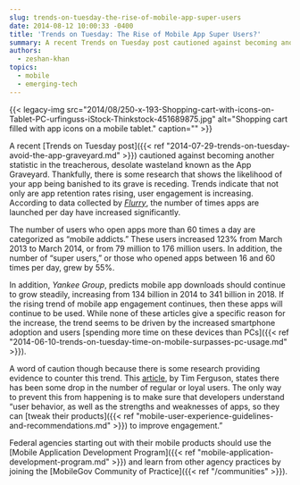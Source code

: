 ```yaml
---
slug: trends-on-tuesday-the-rise-of-mobile-app-super-users
date: 2014-08-12 10:00:33 -0400
title: 'Trends on Tuesday: The Rise of Mobile App Super Users?'
summary: A recent Trends on Tuesday post cautioned against becoming another statistic in the treacherous, desolate wasteland known as the App Graveyard. Thankfully, there is some research that shows the likelihood of your app being banished to its grave is receding. Trends indicate that not only are app retention rates rising, user engagement is increasing. According
authors:
  - zeshan-khan
topics:
  - mobile
  - emerging-tech
---
```


{{< legacy-img src="2014/08/250-x-193-Shopping-cart-with-icons-on-Tablet-PC-urfinguss-iStock-Thinkstock-451689875.jpg" alt="Shopping cart filled with app icons on a mobile tablet." caption="" >}}

A recent [Trends on Tuesday post]({{< ref "2014-07-29-trends-on-tuesday-avoid-the-app-graveyard.md" >}}) cautioned against becoming another statistic in the treacherous, desolate wasteland known as the App Graveyard. Thankfully, there is some research that shows the likelihood of your app being banished to its grave is receding. Trends indicate that not only are app retention rates rising, user engagement is increasing. According to data collected by [_Flurry_](http://www.flurry.com/blog/flurry-insights/rise-mobile-addict#.U-TPsoBdVUM), the number of times apps are launched per day have increased significantly.

The number of users who open apps more than 60 times a day are categorized as “mobile addicts.” These users increased 123% from March 2013 to March 2014, or from 79 million to 176 million users. In addition, the number of “super users,” or those who opened apps between 16 and 60 times per day, grew by 55%.

In addition, _Yankee Group_, predicts mobile app downloads should continue to grow steadily, increasing from 134 billion in 2014 to 341 billion in 2018. If the rising trend of mobile app engagement continues, then these apps will continue to be used. While none of these articles give a specific reason for the increase, the trend seems to be driven by the increased smartphone adoption and users [spending more time on these devices than PCs]({{< ref "2014-06-10-trends-on-tuesday-time-on-mobile-surpasses-pc-usage.md" >}}).

A word of caution though because there is some research providing evidence to counter this trend. This [article](http://www.mobileworldlive.com/app-burnout-growing-loyal-users-decline-localytics), by Tim Ferguson, states there has been some drop in the number of regular or loyal users. The only way to prevent this from happening is to make sure that developers understand “user behavior, as well as the strengths and weaknesses of apps, so they can [tweak their products]({{< ref "mobile-user-experience-guidelines-and-recommendations.md" >}}) to improve engagement.”

Federal agencies starting out with their mobile products should use the [Mobile Application Development Program]({{< ref "mobile-application-development-program.md" >}}) and learn from other agency practices by joining the [MobileGov Community of Practice]({{< ref "/communities" >}}).
